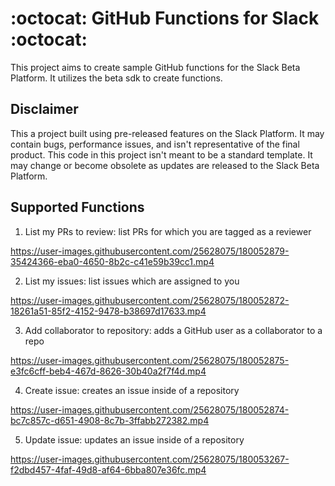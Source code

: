 # :octocat: GitHub Functions for Slack :octocat:

This project aims to create sample GitHub functions for the Slack Beta Platform. It utilizes the beta sdk to create functions.

## Disclaimer
This a project built using pre-released features on the Slack Platform. It may contain bugs, performance issues, and isn't representative of the final product. This code in this project isn't meant to be a standard template. It may change or become obsolete as updates are released to the Slack Beta Platform.

## Supported Functions
1. List my PRs to review: list PRs for which you are tagged as a reviewer

https://user-images.githubusercontent.com/25628075/180052879-35424366-eba0-4650-8b2c-c41e59b39cc1.mp4

2. List my issues: list issues which are assigned to you

https://user-images.githubusercontent.com/25628075/180052872-18261a51-85f2-4152-9478-b38697d17633.mp4

3. Add collaborator to repository: adds a GitHub user as a collaborator to a repo

https://user-images.githubusercontent.com/25628075/180052875-e3fc6cff-beb4-467d-8626-30b40a2f7f4d.mp4

4. Create issue: creates an issue inside of a repository

https://user-images.githubusercontent.com/25628075/180052874-bc7c857c-d651-4908-8c7b-3ffabb272382.mp4

5. Update issue: updates an issue inside of a repository

https://user-images.githubusercontent.com/25628075/180053267-f2dbd457-4faf-49d8-af64-6bba807e36fc.mp4
